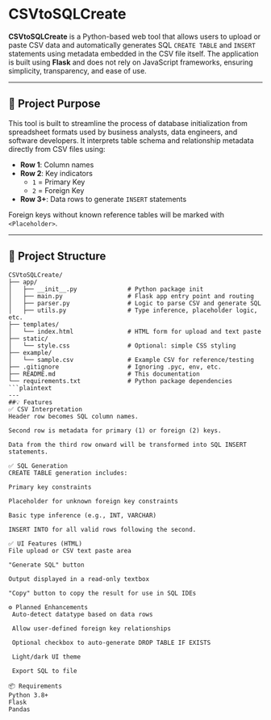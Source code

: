 # CSVtoSQLCreate

**CSVtoSQLCreate** is a Python-based web tool that allows users to upload or paste CSV data and automatically generates SQL `CREATE TABLE` and `INSERT` statements using metadata embedded in the CSV file itself. The application is built using **Flask** and does not rely on JavaScript frameworks, ensuring simplicity, transparency, and ease of use.

---

## 🧩 Project Purpose

This tool is built to streamline the process of database initialization from spreadsheet formats used by business analysts, data engineers, and software developers. It interprets table schema and relationship metadata directly from CSV files using:

- **Row 1**: Column names
- **Row 2**: Key indicators
  - `1` = Primary Key
  - `2` = Foreign Key
- **Row 3+**: Data rows to generate `INSERT` statements

Foreign keys without known reference tables will be marked with `<Placeholder>`.

---

## 📁 Project Structure

```plaintext
CSVtoSQLCreate/
├── app/
│   ├── __init__.py              # Python package init
│   ├── main.py                  # Flask app entry point and routing
│   ├── parser.py                # Logic to parse CSV and generate SQL
│   ├── utils.py                 # Type inference, placeholder logic, etc.
├── templates/
│   └── index.html               # HTML form for upload and text paste
├── static/
│   └── style.css                # Optional: simple CSS styling
├── example/
│   └── sample.csv               # Example CSV for reference/testing
├── .gitignore                   # Ignoring .pyc, env, etc.
├── README.md                    # This documentation
└── requirements.txt             # Python package dependencies
```plaintext
---
##💡 Features
✅ CSV Interpretation
Header row becomes SQL column names.

Second row is metadata for primary (1) or foreign (2) keys.

Data from the third row onward will be transformed into SQL INSERT statements.

✅ SQL Generation
CREATE TABLE generation includes:

Primary key constraints

Placeholder for unknown foreign key constraints

Basic type inference (e.g., INT, VARCHAR)

INSERT INTO for all valid rows following the second.

✅ UI Features (HTML)
File upload or CSV text paste area

"Generate SQL" button

Output displayed in a read-only textbox

"Copy" button to copy the result for use in SQL IDEs

⚙️ Planned Enhancements
 Auto-detect datatype based on data rows

 Allow user-defined foreign key relationships

 Optional checkbox to auto-generate DROP TABLE IF EXISTS

 Light/dark UI theme

 Export SQL to file

📦 Requirements
Python 3.8+
Flask
Pandas



